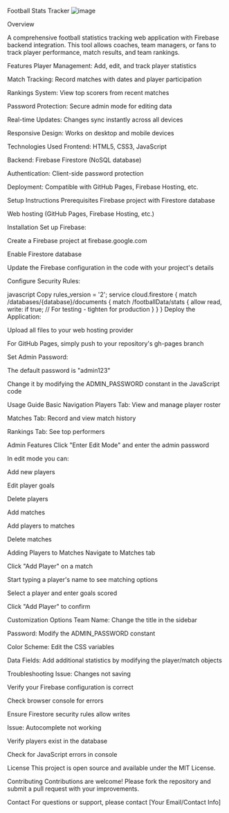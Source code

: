 Football Stats Tracker
![image](https://github.com/user-attachments/assets/cc79badc-5b5e-4d71-93ee-a85786425259)

Overview

A comprehensive football statistics tracking web application with Firebase backend integration. This tool allows coaches, team managers, or fans to track player performance, match results, and team rankings.

Features
Player Management: Add, edit, and track player statistics

Match Tracking: Record matches with dates and player participation

Rankings System: View top scorers from recent matches

Password Protection: Secure admin mode for editing data

Real-time Updates: Changes sync instantly across all devices

Responsive Design: Works on desktop and mobile devices

Technologies Used
Frontend: HTML5, CSS3, JavaScript

Backend: Firebase Firestore (NoSQL database)

Authentication: Client-side password protection

Deployment: Compatible with GitHub Pages, Firebase Hosting, etc.

Setup Instructions
Prerequisites
Firebase project with Firestore database

Web hosting (GitHub Pages, Firebase Hosting, etc.)

Installation
Set up Firebase:

Create a Firebase project at firebase.google.com

Enable Firestore database

Update the Firebase configuration in the code with your project's details

Configure Security Rules:

javascript
Copy
rules_version = '2';
service cloud.firestore {
  match /databases/{database}/documents {
    match /footballData/stats {
      allow read, write: if true; // For testing - tighten for production
    }
  }
}
Deploy the Application:

Upload all files to your web hosting provider

For GitHub Pages, simply push to your repository's gh-pages branch

Set Admin Password:

The default password is "admin123"

Change it by modifying the ADMIN_PASSWORD constant in the JavaScript code

Usage Guide
Basic Navigation
Players Tab: View and manage player roster

Matches Tab: Record and view match history

Rankings Tab: See top performers

Admin Features
Click "Enter Edit Mode" and enter the admin password

In edit mode you can:

Add new players

Edit player goals

Delete players

Add matches

Add players to matches

Delete matches

Adding Players to Matches
Navigate to Matches tab

Click "Add Player" on a match

Start typing a player's name to see matching options

Select a player and enter goals scored

Click "Add Player" to confirm

Customization Options
Team Name: Change the title in the sidebar

Password: Modify the ADMIN_PASSWORD constant

Color Scheme: Edit the CSS variables

Data Fields: Add additional statistics by modifying the player/match objects

Troubleshooting
Issue: Changes not saving

Verify your Firebase configuration is correct

Check browser console for errors

Ensure Firestore security rules allow writes

Issue: Autocomplete not working

Verify players exist in the database

Check for JavaScript errors in console

License
This project is open source and available under the MIT License.

Contributing
Contributions are welcome! Please fork the repository and submit a pull request with your improvements.

Contact
For questions or support, please contact [Your Email/Contact Info]
